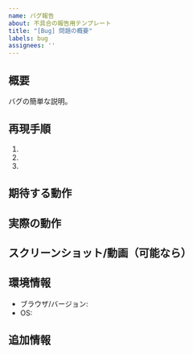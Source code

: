 ```yaml
---
name: バグ報告
about: 不具合の報告用テンプレート
title: "[Bug] 問題の概要"
labels: bug
assignees: ''
---
```


## 概要
バグの簡単な説明。

## 再現手順
1. 
2. 
3. 

## 期待する動作

## 実際の動作

## スクリーンショット/動画（可能なら）

## 環境情報
- ブラウザ/バージョン:
- OS:

## 追加情報
